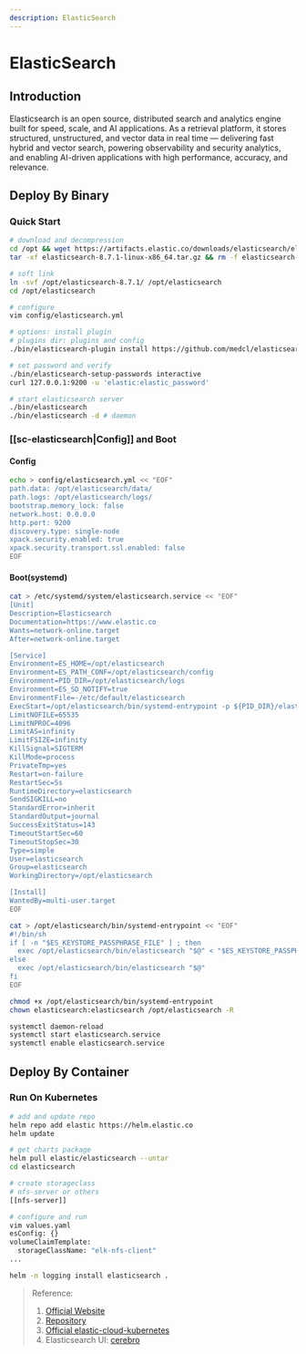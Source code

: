 ```yaml
---
description: ElasticSearch
---
```


# ElasticSearch

## Introduction

Elasticsearch is an open source, distributed search and analytics engine built for speed, scale, and AI applications. As a retrieval platform, it stores structured, unstructured, and vector data in real time — delivering fast hybrid and vector search, powering observability and security analytics, and enabling AI-driven applications with high performance, accuracy, and relevance.

## Deploy By Binary

### Quick Start

```bash
# download and decompression
cd /opt && wget https://artifacts.elastic.co/downloads/elasticsearch/elasticsearch-8.7.1-linux-x86_64.tar.gz
tar -xf elasticsearch-8.7.1-linux-x86_64.tar.gz && rm -f elasticsearch-8.7.1-linux-x86_64.tar.gz

# soft link
ln -svf /opt/elasticsearch-8.7.1/ /opt/elasticsearch
cd /opt/elasticsearch

# configure
vim config/elasticsearch.yml

# options: install plugin
# plugins dir: plugins and config
./bin/elasticsearch-plugin install https://github.com/medcl/elasticsearch-analysis-ik/releases/download/v8.7.1/elasticsearch-analysis-ik-8.7.1.zip

# set password and verify
./bin/elasticsearch-setup-passwords interactive
curl 127.0.0.1:9200 -u 'elastic:elastic_password'

# start elasticsearch server
./bin/elasticsearch
./bin/elasticsearch -d # daemon
```

### [[sc-elasticsearch|Config]] and Boot

#### Config

```bash
echo > config/elasticsearch.yml << "EOF"
path.data: /opt/elasticsearch/data/
path.logs: /opt/elasticsearch/logs/
bootstrap.memory_lock: false
network.host: 0.0.0.0
http.port: 9200
discovery.type: single-node
xpack.security.enabled: true
xpack.security.transport.ssl.enabled: false
EOF
```

#### Boot(systemd)

```bash
cat > /etc/systemd/system/elasticsearch.service << "EOF"
[Unit]
Description=Elasticsearch
Documentation=https://www.elastic.co
Wants=network-online.target
After=network-online.target

[Service]
Environment=ES_HOME=/opt/elasticsearch
Environment=ES_PATH_CONF=/opt/elasticsearch/config
Environment=PID_DIR=/opt/elasticsearch/logs
Environment=ES_SD_NOTIFY=true
EnvironmentFile=-/etc/default/elasticsearch
ExecStart=/opt/elasticsearch/bin/systemd-entrypoint -p ${PID_DIR}/elasticsearch.pid --quiet
LimitNOFILE=65535
LimitNPROC=4096
LimitAS=infinity
LimitFSIZE=infinity
KillSignal=SIGTERM
KillMode=process
PrivateTmp=yes
Restart=on-failure
RestartSec=5s
RuntimeDirectory=elasticsearch
SendSIGKILL=no
StandardError=inherit
StandardOutput=journal
SuccessExitStatus=143
TimeoutStartSec=60
TimeoutStopSec=30
Type=simple
User=elasticsearch
Group=elasticsearch
WorkingDirectory=/opt/elasticsearch

[Install]
WantedBy=multi-user.target
EOF

cat > /opt/elasticsearch/bin/systemd-entrypoint << "EOF"
#!/bin/sh
if [ -n "$ES_KEYSTORE_PASSPHRASE_FILE" ] ; then
  exec /opt/elasticsearch/bin/elasticsearch "$@" < "$ES_KEYSTORE_PASSPHRASE_FILE"
else
  exec /opt/elasticsearch/bin/elasticsearch "$@"
fi
EOF

chmod +x /opt/elasticsearch/bin/systemd-entrypoint
chown elasticsearch:elasticsearch /opt/elasticsearch -R

systemctl daemon-reload
systemctl start elasticsearch.service
systemctl enable elasticsearch.service
```

## Deploy By Container

### Run On Kubernetes

```bash
# add and update repo
helm repo add elastic https://helm.elastic.co
helm update

# get charts package
helm pull elastic/elasticsearch --untar
cd elasticsearch

# create storageclass
# nfs-server or others
[[nfs-server]]

# configure and run
vim values.yaml
esConfig: {}
volumeClaimTemplate:
  storageClassName: "elk-nfs-client"
...

helm -n logging install elasticsearch .

```

> Reference:
>
> 1. [Official Website](https://www.elastic.co/docs)
> 2. [Repository](https://github.com/elastic/elasticsearch)
> 3. [Official elastic-cloud-kubernetes](https://www.elastic.co/downloads/elastic-cloud-kubernetes)
> 4. Elasticsearch UI: [cerebro](https://github.com/lmenezes/cerebro)

